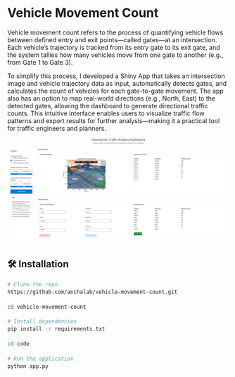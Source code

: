 # Vehicle Movement Count

Vehicle movement count refers to the process of quantifying vehicle flows between defined entry and exit points—called gates—at an intersection. Each vehicle’s trajectory is tracked from its entry gate to its exit gate, and the system tallies how many vehicles move from one gate to another (e.g., from Gate 1 to Gate 3).

To simplify this process, I developed a Shiny App that takes an intersection image and vehicle trajectory data as input, automatically detects gates, and calculates the count of vehicles for each gate-to-gate movement. The app also has an option to map real-world directions (e.g., North, East) to the detected gates, allowing the dashboard to generate directional traffic counts. This intuitive interface enables users to visualize traffic flow patterns and export results for further analysis—making it a practical tool for traffic engineers and planners.

![](figures/traffic-analysis-dashboard.png)

## 🛠️ Installation

```bash
# Clone the repo
https://github.com/anchalab/vehicle-movement-count.git

cd vehicle-movement-count

# Install dependencies
pip install -r requirements.txt

cd code

# Run the application
python app.py
